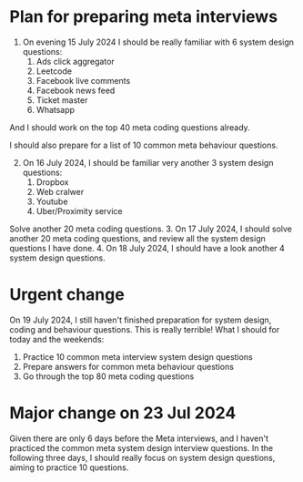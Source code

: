 # Plan for preparing meta interviews
1. On evening 15 July 2024 I should be really familiar with 6 system design questions:
   1. Ads click aggregator
   2. Leetcode
   3. Facebook live comments
   4. Facebook news feed
   5. Ticket master
   6. Whatsapp

  And I should work on the top 40 meta coding questions already. 

  I should also prepare for a list of 10 common meta behaviour questions.
  
2. On 16 July 2024, I should be familiar very another 3 system design questions:
   1. Dropbox
   2. Web cralwer
   3. Youtube
   4. Uber/Proximity service

  Solve another 20 meta coding questions.
3. On 17 July 2024, I should solve another 20 meta coding questions, and review all the system design questions I have done.
4. On 18 July 2024, I should have a look another 4 system design questions.

# Urgent change
On 19 July 2024, I still haven't finished preparation for system design, coding and behaviour questions. This is really terrible! What I should for today and the weekends:
1. Practice 10 common meta interview system design questions
2. Prepare answers for common meta behaviour questions
3. Go through the top 80 meta coding questions

# Major change on 23 Jul 2024
Given there are only 6 days before the Meta interviews, and I haven't practiced the common meta system design interview questions. In the following three days, I should really focus on system design questions, aiming to practice 10 questions.
